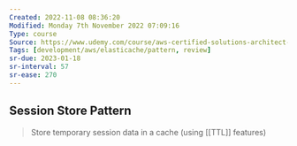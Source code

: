 ```yaml
---
Created: 2022-11-08 08:36:20
Modified: Monday 7th November 2022 07:09:16
Type: course
Source: https://www.udemy.com/course/aws-certified-solutions-architect-associate-saa-c01/?xref=E0Aed11STH4LPUQvCz0GJFABTmM=
Tags: [development/aws/elasticache/pattern, review]
sr-due: 2023-01-18
sr-interval: 57
sr-ease: 270
---
```


## Session Store Pattern

> Store temporary session data in a cache (using [[TTL]] features)